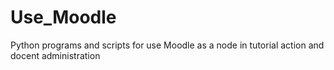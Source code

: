 # Use_Moodle
Python programs and scripts for use Moodle as a node in tutorial action and docent administration
